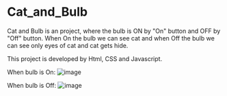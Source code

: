 # Cat_and_Bulb

Cat and Bulb is an project, where the bulb is ON by "On" button and OFF by "Off" button. When On the bulb we can see cat and when Off the bulb we can see only eyes of cat and cat gets hide.

This project is developed by Html, CSS and Javascript.

When bulb is On:
![image](https://github.com/Lucky-Bhure/Cat_and_Bulb/assets/93819707/0391e559-c7f9-4ecc-b7bf-8a969a1212d0)

When bulb is Off:
![image](https://github.com/Lucky-Bhure/Cat_and_Bulb/assets/93819707/824c5efe-e018-417c-af9b-23b8ee1ce061)
